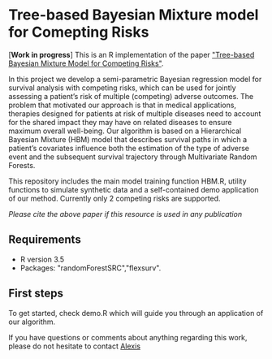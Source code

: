 # Tree-based Bayesian Mixture model for Comepting Risks

[**Work in progress**] This is an R implementation of the paper ["Tree-based Bayesian Mixture Model for Competing Risks"](http://proceedings.mlr.press/v84/bellot18a.html). 

In this project we  develop a semi-parametric Bayesian regression model for survival analysis with competing risks, which can be used for jointly assessing a patient’s risk of multiple (competing) adverse outcomes. The problem that motivated our approach is that in medical applications, therapies designed for patients at risk of multiple diseases need to account for the shared impact they may have on related diseases to ensure maximum overall well-being. Our algorithm is based on a Hierarchical Bayesian Mixture (HBM) model that describes survival paths in which a patient’s covariates influence both the estimation of the type of adverse event and the subsequent survival trajectory through Multivariate Random Forests. 

This repository includes the main model training function HBM.R, utility functions to simulate synthetic data and a self-contained demo application of our method. Currently only 2 competing risks are supported.

*Please cite the above paper if this resource is used in any publication*

## Requirements

* R version 3.5
* Packages: "randomForestSRC","flexsurv".

## First steps
To get started, check demo.R which will guide you through an application of our algorithm.

If you have questions or comments about anything regarding this work, please do not hesitate to contact [Alexis](https://alexisbellot.github.io/Website/)
